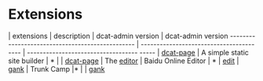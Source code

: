 # Extensions

| extensions | description | dcat-admin version | dcat-admin version
------------------------------------------------ | ---------------------------------------- | ----------------------------------- -----
| [dcat-page](https://github.com/jqhph/dcat-page) | A simple static site builder | * | | [dcat-page](https://github.com/jqhph/dcat-page)
| The [editor](https://github.com/jqhph/dcat-admin-ueditor) | Baidu Online Editor | * | [edit](https://github.com/jqhph/dcat-admin-ueditor)
| [gank](https://github.com/jqhph/dcat-admin-gank) | Trunk Camp |* | | [gank](https://github.com/jqhph/dcat-admin-gank)


